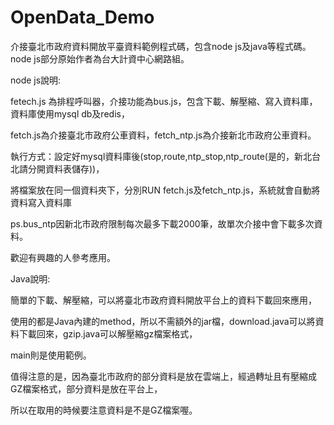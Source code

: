 # OpenData_Demo

介接臺北市政府資料開放平臺資料範例程式碼，包含node js及java等程式碼。node js部分原始作者為台大計資中心網路組。

node js說明:

fetech.js 為排程呼叫器，介接功能為bus.js，包含下載、解壓縮、寫入資料庫，資料庫使用mysql db及redis，

fetch.js為介接臺北市政府公車資料，fetch_ntp.js為介接新北市政府公車資料。

執行方式：設定好mysql資料庫後(stop,route,ntp_stop,ntp_route(是的，新北台北請分開資料表儲存))，

將檔案放在同一個資料夾下，分別RUN fetch.js及fetch_ntp.js，系統就會自動將資料寫入資料庫

ps.bus_ntp因新北市政府限制每次最多下載2000筆，故單次介接中會下載多次資料。

歡迎有興趣的人參考應用。

Java說明:

簡單的下載、解壓縮，可以將臺北市政府資料開放平台上的資料下載回來應用，

使用的都是Java內建的method，所以不需額外的jar檔，download.java可以將資料下載回來，gzip.java可以解壓縮gz檔案格式，

main則是使用範例。

值得注意的是，因為臺北市政府的部分資料是放在雲端上，經過轉址且有壓縮成GZ檔案格式，部分資料是放在平台上，

所以在取用的時候要注意資料是不是GZ檔案喔。
